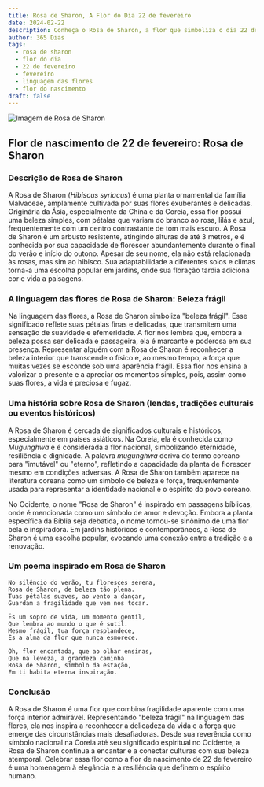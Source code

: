 ```yaml
---
title: Rosa de Sharon, A Flor do Dia 22 de fevereiro
date: 2024-02-22
description: Conheça o Rosa de Sharon, a flor que simboliza o dia 22 de fevereiro e seu significado 'Beleza frágil'. Explore a beleza e o simbolismo desta flor encantadora.
author: 365 Dias
tags:
  - rosa de sharon
  - flor do dia
  - 22 de fevereiro
  - fevereiro
  - linguagem das flores
  - flor do nascimento
draft: false
---
```


![Imagem de Rosa de Sharon](https://cdn.pixabay.com/photo/2019/07/16/14/50/rose-of-sharon-4342080_640.jpg#center)

## Flor de nascimento de 22 de fevereiro: Rosa de Sharon

### Descrição de Rosa de Sharon

A Rosa de Sharon (_Hibiscus syriacus_) é uma planta ornamental da família Malvaceae, amplamente cultivada por suas flores exuberantes e delicadas. Originária da Ásia, especialmente da China e da Coreia, essa flor possui uma beleza simples, com pétalas que variam do branco ao rosa, lilás e azul, frequentemente com um centro contrastante de tom mais escuro. A Rosa de Sharon é um arbusto resistente, atingindo alturas de até 3 metros, e é conhecida por sua capacidade de florescer abundantemente durante o final do verão e início do outono. Apesar de seu nome, ela não está relacionada às rosas, mas sim ao hibisco. Sua adaptabilidade a diferentes solos e climas torna-a uma escolha popular em jardins, onde sua floração tardia adiciona cor e vida a paisagens.

### A linguagem das flores de Rosa de Sharon: Beleza frágil

Na linguagem das flores, a Rosa de Sharon simboliza "beleza frágil". Esse significado reflete suas pétalas finas e delicadas, que transmitem uma sensação de suavidade e efemeridade. A flor nos lembra que, embora a beleza possa ser delicada e passageira, ela é marcante e poderosa em sua presença. Representar alguém com a Rosa de Sharon é reconhecer a beleza interior que transcende o físico e, ao mesmo tempo, a força que muitas vezes se esconde sob uma aparência frágil. Essa flor nos ensina a valorizar o presente e a apreciar os momentos simples, pois, assim como suas flores, a vida é preciosa e fugaz.

### Uma história sobre Rosa de Sharon (lendas, tradições culturais ou eventos históricos)

A Rosa de Sharon é cercada de significados culturais e históricos, especialmente em países asiáticos. Na Coreia, ela é conhecida como _Mugunghwa_ e é considerada a flor nacional, simbolizando eternidade, resiliência e dignidade. A palavra _mugunghwa_ deriva do termo coreano para "imutável" ou "eterno", refletindo a capacidade da planta de florescer mesmo em condições adversas. A Rosa de Sharon também aparece na literatura coreana como um símbolo de beleza e força, frequentemente usada para representar a identidade nacional e o espírito do povo coreano.

No Ocidente, o nome "Rosa de Sharon" é inspirado em passagens bíblicas, onde é mencionada como um símbolo de amor e devoção. Embora a planta específica da Bíblia seja debatida, o nome tornou-se sinônimo de uma flor bela e inspiradora. Em jardins históricos e contemporâneos, a Rosa de Sharon é uma escolha popular, evocando uma conexão entre a tradição e a renovação.

### Um poema inspirado em Rosa de Sharon

```
No silêncio do verão, tu floresces serena,  
Rosa de Sharon, de beleza tão plena.  
Tuas pétalas suaves, ao vento a dançar,  
Guardam a fragilidade que vem nos tocar.  

És um sopro de vida, um momento gentil,  
Que lembra ao mundo o que é sutil.  
Mesmo frágil, tua força resplandece,  
És a alma da flor que nunca esmorece.  

Oh, flor encantada, que ao olhar ensinas,  
Que na leveza, a grandeza caminha.  
Rosa de Sharon, símbolo da estação,  
Em ti habita eterna inspiração.
```

### Conclusão

A Rosa de Sharon é uma flor que combina fragilidade aparente com uma força interior admirável. Representando "beleza frágil" na linguagem das flores, ela nos inspira a reconhecer a delicadeza da vida e a força que emerge das circunstâncias mais desafiadoras. Desde sua reverência como símbolo nacional na Coreia até seu significado espiritual no Ocidente, a Rosa de Sharon continua a encantar e a conectar culturas com sua beleza atemporal. Celebrar essa flor como a flor de nascimento de 22 de fevereiro é uma homenagem à elegância e à resiliência que definem o espírito humano.
